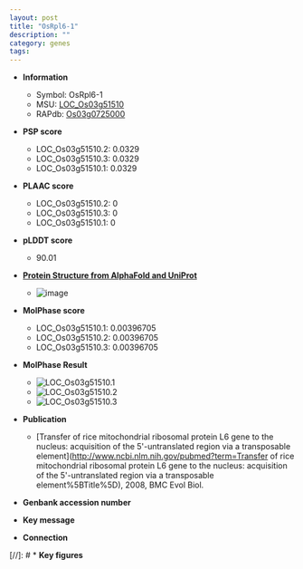 ```yaml
---
layout: post
title: "OsRpl6-1"
description: ""
category: genes
tags: 
---
```


* **Information**  
    + Symbol: OsRpl6-1  
    + MSU: [LOC_Os03g51510](http://rice.plantbiology.msu.edu/cgi-bin/ORF_infopage.cgi?orf=LOC_Os03g51510)  
    + RAPdb: [Os03g0725000](http://rapdb.dna.affrc.go.jp/viewer/gbrowse_details/irgsp1?name=Os03g0725000)  

* **PSP score**  
    + LOC_Os03g51510.2: 0.0329 
    + LOC_Os03g51510.3: 0.0329 
    + LOC_Os03g51510.1: 0.0329 

* **PLAAC score**  
    + LOC_Os03g51510.2: 0 
    + LOC_Os03g51510.3: 0 
    + LOC_Os03g51510.1: 0 

* **pLDDT score**
    + 90.01

* **[Protein Structure from AlphaFold and UniProt](https://www.uniprot.org/uniprotkb/Q6AU10/entry#structure)**
    + ![image](https://ricepsp.github.io/images/Q6/AF-Q6AU10-F1.png)

* **MolPhase score**
    + LOC_Os03g51510.1: 0.00396705
    + LOC_Os03g51510.2: 0.00396705
    + LOC_Os03g51510.3: 0.00396705

* **MolPhase Result**
    + ![LOC_Os03g51510.1](https://304243504.github.io/Pictures/LOC_Os03g/LOC_Os03g51510.1.png)
    + ![LOC_Os03g51510.2](https://304243504.github.io/Pictures/LOC_Os03g/LOC_Os03g51510.2.png)
    + ![LOC_Os03g51510.3](https://304243504.github.io/Pictures/LOC_Os03g/LOC_Os03g51510.3.png)

* **Publication**  
    + [Transfer of rice mitochondrial ribosomal protein L6 gene to the nucleus: acquisition of the 5'-untranslated region via a transposable element](http://www.ncbi.nlm.nih.gov/pubmed?term=Transfer of rice mitochondrial ribosomal protein L6 gene to the nucleus: acquisition of the 5'-untranslated region via a transposable element%5BTitle%5D), 2008, BMC Evol Biol.

* **Genbank accession number**  

* **Key message**  

* **Connection**  

[//]: # * **Key figures**  


